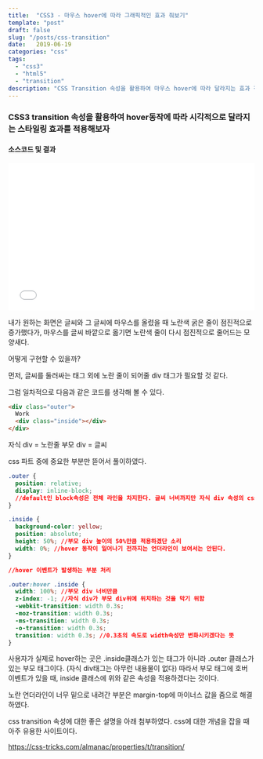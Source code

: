 ```yaml
---
title:  "CSS3 - 마우스 hover에 따라 그래픽적인 효과 줘보기"
template: "post"
draft: false
slug: "/posts/css-transition"
date:   2019-06-19 
categories: "css"
tags:
  - "css3"
  - "html5"
  - "transition"
description: "CSS Transition 속성을 활용하여 마우스 hover에 따라 달라지는 효과 적용"
---
```


### CSS3 transition 속성을 활용하여 hover동작에 따라 시각적으로 달라지는 스타일링 효과를 적용해보자

#### 소스코드 및 결과
<div align="center">
<iframe width="100%" height="300" src="//jsfiddle.net/yeonhapark/s3b7hfL2/embedded/" allowfullscreen="allowfullscreen" allowpaymentrequest frameborder="0"></iframe></div>

내가 원하는 화면은 글씨와 그 글씨에 마우스를 올렸을 때 노란색 굵은 줄이 점진적으로 증가했다가, 마우스를 글씨 바깥으로 옮기면 노란색 줄이 다시 점진적으로 줄어드는 모양새다. 

어떻게 구현할 수 있을까?

먼저, 글씨를 둘러싸는 태그 외에 노란 줄이 되어줄 div 태그가 필요할 것 같다. 

그럼 일차적으로 다음과 같은 코드를 생각해 볼 수 있다.

```html
<div class="outer">
  Work
  <div class="inside"></div>
</div>
```

자식 div = 노란줄
부모 div = 글씨

css 파트 중에 중요한 부분만 뜯어서 풀이하였다. 

```css
.outer {
  position: relative;
  display: inline-block;
  //default인 block속성은 전체 라인을 차지한다. 글씨 너비까지만 자식 div 속성의 css값을 적용할 것이므로 inline-block으로 속성을 바꾼다. 
}

.inside {
  background-color: yellow;
  position: absolute;
  height: 50%; //부모 div 높이의 50%만큼 적용하겠단 소리
  width: 0%; //hover 동작이 일어나기 전까지는 언더라인이 보여서는 안된다.
}

//hover 이벤트가 발생하는 부분 처리

.outer:hover .inside {
  width: 100%; //부모 div 너비만큼
  z-index: -1; //자식 div가 부모 div위에 위치하는 것을 막기 위함
  -webkit-transition: width 0.3s;
  -moz-transition: width 0.3s;
  -ms-transition: width 0.3s;
  -o-transition: width 0.3s;
  transition: width 0.3s; //0.3초의 속도로 width속성만 변화시키겠다는 뜻
}


```

사용자가 실제로 hover하는 곳은 .inside클래스가 있는 태그가 아니라 .outer 클래스가 있는 부모 태그이다. (자식 div태그는 아무런 내용물이 없다) 따라서 부모 태그에 호버 이벤트가 있을 때, inside 클래스에 위와 같은 속성을 적용하겠다는 것이다. 

노란 언더라인이 너무 밑으로 내려간 부분은 margin-top에 마이너스 값을 줌으로 해결하였다. 

css transition 속성에 대한 좋은 설명을 아래 첨부하였다. css에 대한 개념을 잡을 때 아주 유용한 사이트이다. 

https://css-tricks.com/almanac/properties/t/transition/


